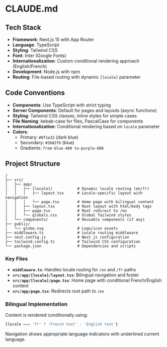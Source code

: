 # CLAUDE.md

## Tech Stack

- **Framework**: Next.js 15 with App Router
- **Language**: TypeScript
- **Styling**: Tailwind CSS
- **Font**: Inter (Google Fonts)
- **Internationalization**: Custom conditional rendering approach (English/French)
- **Development**: Node.js with npm
- **Routing**: File-based routing with dynamic `[locale]` parameter

## Code Conventions

- **Components**: Use TypeScript with strict typing
- **Server Components**: Default for pages and layouts (async functions)
- **Styling**: Tailwind CSS classes, inline styles for simple cases
- **File Naming**: kebab-case for files, PascalCase for components
- **Internationalization**: Conditional rendering based on `locale` parameter
- **Colors**: 
  - Primary: `#0f1e32` (dark blue)
  - Secondary: `#3b82f6` (blue)
  - Gradients: `from-blue-400 to-purple-600`

## Project Structure

```
/
├── src/
│   ├── app/
│   │   ├── [locale]/           # Dynamic locale routing (en/fr)
│   │   │   ├── layout.tsx      # Locale-specific layout with navigation
│   │   │   └── page.tsx        # Home page with bilingual content
│   │   ├── layout.tsx          # Root layout with html/body tags
│   │   ├── page.tsx            # Root redirect to /en
│   │   └── globals.css         # Global Tailwind styles
│   └── components/             # Reusable components (if any)
├── public/
│   └── globe.svg               # Logo/icon assets
├── middleware.ts               # Locale routing middleware
├── next.config.js              # Next.js configuration
├── tailwind.config.ts          # Tailwind CSS configuration
└── package.json                # Dependencies and scripts
```

### Key Files

- **`middleware.ts`**: Handles locale routing for `/en` and `/fr` paths
- **`src/app/[locale]/layout.tsx`**: Bilingual navigation and footer
- **`src/app/[locale]/page.tsx`**: Home page with conditional French/English content
- **`src/app/page.tsx`**: Redirects root path to `/en`

### Bilingual Implementation

Content is rendered conditionally using:
```typescript
{locale === 'fr' ? 'French text' : 'English text'}
```

Navigation shows appropriate language indicators with underlined current language.